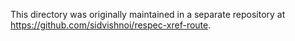 This directory was originally maintained in a separate repository at https://github.com/sidvishnoi/respec-xref-route.
